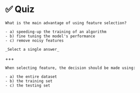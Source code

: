 # ✅ Quiz

```{admonition} Question
What is the main advantage of using feature selection?

- a) speeding-up the training of an algorithm
- b) fine tuning the model's performance
- c) remove noisy features

_Select a single answer_
```

+++

```{admonition} Question
When selecting feature, the decision should be made using:

- a) the entire dataset
- b) the training set
- c) the testing set
```
